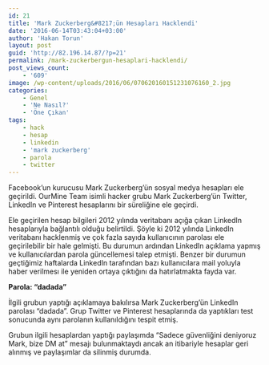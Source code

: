 ```yaml
---
id: 21
title: 'Mark Zuckerberg&#8217;ün Hesapları Hacklendi'
date: '2016-06-14T03:43:04+03:00'
author: 'Hakan Torun'
layout: post
guid: 'http://82.196.14.87/?p=21'
permalink: /mark-zuckerbergun-hesaplari-hacklendi/
post_views_count:
    - '609'
image: /wp-content/uploads/2016/06/070620160151231076160_2.jpg
categories:
    - Genel
    - 'Ne Nasıl?'
    - 'Öne Çıkan'
tags:
    - hack
    - hesap
    - linkedin
    - 'mark zuckerberg'
    - parola
    - twitter
---
```


Facebook’un kurucusu Mark Zuckerberg’ün sosyal medya hesapları ele geçirildi. OurMine Team isimli hacker grubu Mark Zuckerberg’ün Twitter, LinkedIn ve Pinterest hesaplarını bir süreliğine ele geçirdi.

Ele geçirilen hesap bilgileri 2012 yılında veritabanı açığa çıkan LinkedIn hesaplarıyla bağlantılı olduğu belirtildi. Şöyle ki 2012 yılında LinkedIn veritabanı hacklenmiş ve çok fazla sayıda kullanıcının parolası ele geçirilebilir bir hale gelmişti. Bu durumun ardından LinkedIn açıklama yapmış ve kullanıcılardan parola güncellemesi talep etmişti. Benzer bir durumun geçtiğimiz haftalarda LinkedIn tarafından bazı kullanıcılara mail yoluyla haber verilmesı ile yeniden ortaya çıktığını da hatırlatmakta fayda var.

**Parola: “dadada”**

İlgili grubun yaptığı açıklamaya bakılırsa Mark Zuckerberg’ün LinkedIn parolası “dadada”. Grup Twitter ve Pinterest hesaplarında da yaptıkları test sonucunda aynı parolanın kullanıldığını tespit etmiş.

Grubun ilgili hesaplardan yaptığı paylaşımda “Sadece güvenliğini deniyoruz Mark, bize DM at” mesajı bulunmaktaydı ancak an itibariyle hesaplar geri alınmış ve paylaşımlar da silinmiş durumda.